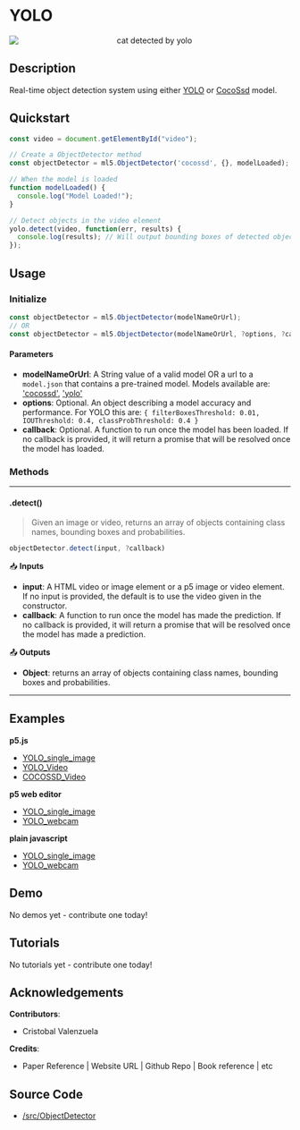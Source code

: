 # YOLO


<center>
    <img style="display:block; max-height:20rem" alt="cat detected by yolo" src="_media/reference__header-yolo.png">
</center>


## Description

Real-time object detection system using either [YOLO](https://pjreddie.com/darknet/yolo/) or [CocoSsd](https://github.com/tensorflow/tfjs-models/tree/master/coco-ssd) model.

## Quickstart

```js
const video = document.getElementById("video");

// Create a ObjectDetector method
const objectDetector = ml5.ObjectDetector('cocossd', {}, modelLoaded);

// When the model is loaded
function modelLoaded() {
  console.log("Model Loaded!");
}

// Detect objects in the video element
yolo.detect(video, function(err, results) {
  console.log(results); // Will output bounding boxes of detected objects
});
```


## Usage

### Initialize

```js
const objectDetector = ml5.ObjectDetector(modelNameOrUrl);
// OR
const objectDetector = ml5.ObjectDetector(modelNameOrUrl, ?options, ?callback)
```

#### Parameters
* **modelNameOrUrl**: A String value of a valid model OR a url to a `model.json` that contains a pre-trained model. Models available are: ['cocossd'](https://github.com/tensorflow/tfjs-models/tree/master/coco-ssd), ['yolo'](https://pjreddie.com/darknet/yolo/)
* **options**: Optional. An object describing a model accuracy and performance. For YOLO this are: `{ filterBoxesThreshold: 0.01, IOUThreshold: 0.4, classProbThreshold: 0.4 }`
* **callback**: Optional. A function to run once the model has been loaded. If no callback is provided, it will return a promise that will be resolved once the model has loaded.

### Methods


***
#### .detect()
> Given an image or video, returns an array of objects containing class names, bounding boxes and probabilities.

```js
objectDetector.detect(input, ?callback)
```

📥 **Inputs**

* **input**: A HTML video or image element or a p5 image or video element. If no input is provided, the default is to use the video given in the constructor.
* **callback**: A function to run once the model has made the prediction. If no callback is provided, it will return a promise that will be resolved once the model has made a prediction.

📤 **Outputs**

* **Object**: returns an array of objects containing class names, bounding boxes and probabilities.

***


## Examples


**p5.js**
* [YOLO_single_image](https://github.com/ml5js/ml5-examples/tree/development/p5js/ObjectDetector/YOLO_single_image)
* [YOLO_Video](https://github.com/ml5js/ml5-examples/tree/development/p5js/ObjectDetector/YOLO_Video)
* [COCOSSD_Video](https://github.com/ml5js/ml5-examples/tree/development/p5js/ObjectDetector/COCOSSD_Video)

**p5 web editor**
* [YOLO_single_image](https://editor.p5js.org/ml5/sketches/YOLO_single_image)
* [YOLO_webcam](https://editor.p5js.org/ml5/sketches/YOLO_webcam)

**plain javascript**
* [YOLO_single_image](https://github.com/ml5js/ml5-examples/tree/development/javascript/YOLO/YOLO_single_image)
* [YOLO_webcam](https://github.com/ml5js/ml5-examples/tree/development/javascript/YOLO/YOLO_webcam)

## Demo

No demos yet - contribute one today!

## Tutorials

No tutorials yet - contribute one today!

## Acknowledgements

**Contributors**:
  * Cristobal Valenzuela

**Credits**:
  * Paper Reference | Website URL | Github Repo | Book reference | etc

## Source Code

* [/src/ObjectDetector](https://github.com/ml5js/ml5-library/tree/development/src/ObjectDetector)
